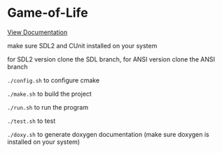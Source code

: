 # Game-of-Life
[View Documentation](https://rzais.github.io/Conways-Game-of-Life)

make sure SDL2 and CUnit installed on your system

for SDL2 version clone the SDL branch, for ANSI version clone the ANSI branch

``` ./config.sh ``` to configure cmake

``` ./make.sh ``` to build the project

``` ./run.sh ``` to run the program

``` ./test.sh ``` to test

``` ./doxy.sh ``` to generate doxygen documentation (make sure doxygen is installed on your system)
